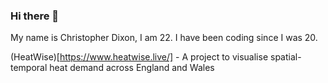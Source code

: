### Hi there 👋

My name is Christopher Dixon, I am 22. I have been coding since I was 20.

(HeatWise)[https://www.heatwise.live/] - A project to visualise spatial-temporal heat demand across England and Wales
